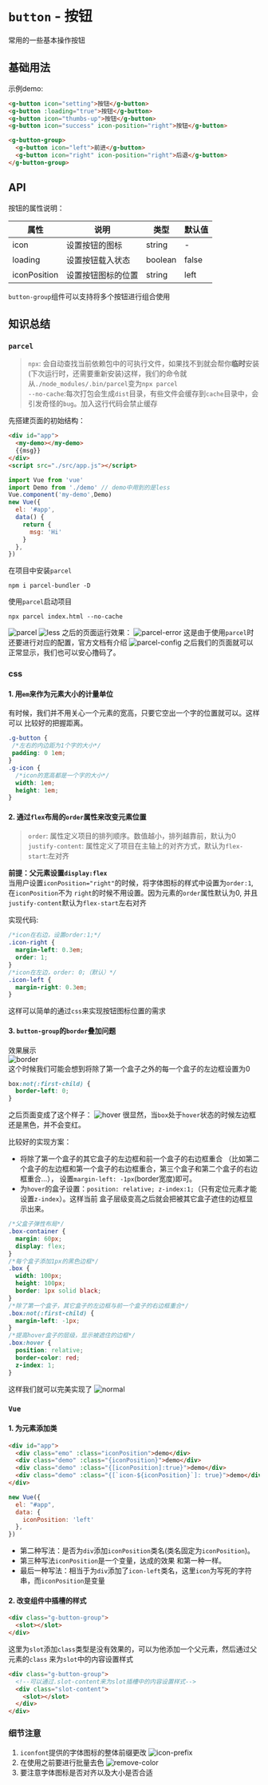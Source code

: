 # `button` - 按钮
常用的一些基本操作按钮

## 基础用法
<ClientOnly>
  <easy-button></easy-button>
</ClientOnly>

示例demo:
```html
<g-button icon="setting">按钮</g-button>
<g-button :loading="true">按钮</g-button>
<g-button icon="thumbs-up">按钮</g-button>
<g-button icon="success" icon-position="right">按钮</g-button>

<g-button-group>
  <g-button icon="left">前进</g-button>
  <g-button icon="right" icon-position="right">后退</g-button>
</g-button-group>
```

## API
按钮的属性说明：

属性|说明|类型|默认值  
---|---|---|---  
icon| 设置按钮的图标|string|-  
loading| 设置按钮载入状态|boolean| false
iconPosition|设置按钮图标的位置|string| left

`button-group`组件可以支持将多个按钮进行组合使用

## 知识总结
### `parcel`
> `npx`: 会自动查找当前依赖包中的可执行文件，如果找不到就会帮你**临时**安装
(下次运行时，还需要重新安装)这样，我们的命令就从`./node_modules/.bin/parcel`变为`npx parcel`  
> `--no-cache`:每次打包会生成`dist`目录，有些文件会缓存到`cache`目录中，会引发奇怪的`bug`。加入这行代码会禁止缓存

先搭建页面的初始结构：
```html
<div id="app">
  <my-demo></my-demo>
  {{msg}}
</div>
<script src="./src/app.js"></script>
```
```js
import Vue from 'vue'
import Demo from './demo' // demo中用到的是less
Vue.component('my-demo',Demo)
new Vue({
  el: '#app',
  data() {
    return {
      msg: 'Hi'
    }
  },
})
```
在项目中安装`parcel`
```
npm i parcel-bundler -D
```
使用`parcel`启动项目
```
npx parcel index.html --no-cache
```
![parcel](../../.vuepress/public/images/button/parcel.png)
![less](../../.vuepress/public/images/button/less.png)
之后的页面运行效果：
![parcel-error](../../.vuepress/public/images/button/parcel-error.png)
这是由于使用`parcel`时还要进行对应的配置，官方文档有介绍
![parcel-config](../../.vuepress/public/images/button/parcel-config.png)
之后我们的页面就可以正常显示，我们也可以安心撸码了。
### css
#### 1. 用`em`来作为元素大小的计量单位
有时候，我们并不用关心一个元素的宽高，只要它空出一个字的位置就可以。这样可以
比较好的把握距离。  
```css
.g-button {
 /*左右的内边距为1个字的大小*/
 padding: 0 1em;   
}
.g-icon {
  /*icon的宽高都是一个字的大小*/
  width: 1em;
  height: 1em;
}
```

#### 2. 通过`flex`布局的`order`属性来改变元素位置
> `order`: 属性定义项目的排列顺序。数值越小，排列越靠前，默认为0  
> `justify-content`: 属性定义了项目在主轴上的对齐方式，默认为`flex-start`:左对齐

**前提：父元素设置`display:flex`**    
当用户设置`iconPosition="right"`的时候，将字体图标的样式中设置为`order:1`,在`iconPosition`不为
`right`的时候不用设置。因为元素的`order`属性默认为0,
并且`justify-content`默认为`flex-start`左右对齐

实现代码:
```css
/*icon在右边，设置order:1;*/
.icon-right {
  margin-left: 0.3em;
  order: 1;
}
/*icon在左边，order: 0;（默认）*/
.icon-left {
  margin-right: 0.3em;
}
```
这样可以简单的通过`css`来实现按钮图标位置的需求

#### 3. `button-group`的`border`叠加问题
效果展示  
![border](../../.vuepress/public/images/button/button-group-border.png)  
这个时候我们可能会想到将除了第一个盒子之外的每一个盒子的左边框设置为0
```css
box:not(:first-child) {
  border-left: 0;
}
```
之后页面变成了这个样子：
![hover](../../.vuepress/public/images/button/hover.png) 
很显然，当`box`处于`hover`状态的时候左边框还是黑色，并不会变红。

比较好的实现方案：
* 将除了第一个盒子的其它盒子的左边框和前一个盒子的右边框重合
（比如第二个盒子的左边框和第一个盒子的右边框重合，第三个盒子和第二个盒子的右边框重合...），
设置`margin-left: -1px`(border宽度)即可。
* 为`hover`的盒子设置：`position: relative; z-index:1;`（只有定位元素才能设置`z-index`）。这样当前
盒子层级变高之后就会把被其它盒子遮住的边框显示出来。
```css
/*父盒子弹性布局*/
.box-container {
  margin: 60px;
  display: flex;
}
/*每个盒子添加1px的黑色边框*/
.box {
  width: 100px;
  height: 100px;
  border: 1px solid black;
}
/*除了第一个盒子，其它盒子的左边框与前一个盒子的右边框重合*/
.box:not(:first-child) {
  margin-left: -1px;
}
/*提高hover盒子的层级，显示被遮住的边框*/
.box:hover {
  position: relative;
  border-color: red;
  z-index: 1;
}
```
这样我们就可以完美实现了
![normal](../../.vuepress/public/images/button/normal.png) 



### `Vue`
#### 1. 为元素添加类
```html
<div id="app">
  <div class="emo" :class="iconPosition">demo</div>
  <div class="demo" :class="{iconPosition}">demo</div>
  <div class="demo" :class="{[iconPosition]:true}">demo</div>
  <div class="demo" :class="{[`icon-${iconPosition}`]: true}">demo</div>
</div>
```
```js
new Vue({
  el: "#app",
  data: {
    iconPosition: 'left'
  },
})
```
* 第二种写法：是否为`div`添加`iconPosition`类名(类名固定为`iconPosition`)。
* 第三种写法`iconPosition`是一个变量，达成的效果
和第一种一样。
* 最后一种写法：相当于为`div`添加了`icon-left`类名，这里`icon`为写死的字符串，而`iconPosition`是变量

#### 2. 改变组件中插槽的样式
```html
<div class="g-button-group">
  <slot></slot>
</div>
```
这里为`slot`添加`class`类型是没有效果的，可以为他添加一个父元素，然后通过父元素的`class`
来为`slot`中的内容设置样式
```html
<div class="g-button-group">
  <!--可以通过.slot-content来为slot插槽中的内容设置样式-->
  <div class="slot-content">
    <slot></slot>
  </div>
</div>
```

### 细节注意
1. `iconfont`提供的字体图标的整体前缀更改
![icon-prefix](../../.vuepress/public/images/button/icon-prefix.png)
2. 在使用之前要进行批量去色
![remove-color](../../.vuepress/public/images/button/remove-color.png)
3. 要注意字体图标是否对齐以及大小是否合适